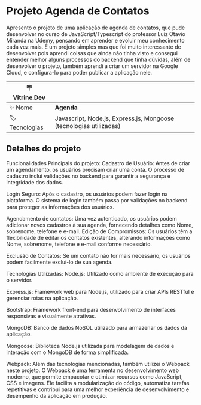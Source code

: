 # Projeto Agenda de Contatos

Apresento o projeto de uma aplicação de agenda de contatos, que pude desenvolver no curso de JavaScript/Typescript do professor Luiz Otavio Miranda na Udemy, pensando em aprender e evoluir meu conhecimento cada vez mais. É um projeto simples mas que foi muito interessante de desenvolver pois aprendi coisas que ainda não tinha visto e consegui entender melhor alguns processos do backend que tinha dúvidas, além de desenvolver o projeto, também aprendi a criar um servidor na Google Cloud, e configura-lo para poder publicar a aplicação nele.

| :placard: Vitrine.Dev |     |
| -------------  | --- |
| :sparkles: Nome        | **Agenda**
| :label: Tecnologias | Javascript, Node.js, Express.js, Mongoose (tecnologias utilizadas)

## Detalhes do projeto

Funcionalidades Principais do projeto:
Cadastro de Usuário: Antes de criar um agendamento, os usuários precisam criar uma conta. O processo de cadastro inclui validações no backend para garantir a segurança e integridade dos dados.

Login Seguro: Após o cadastro, os usuários podem fazer login na plataforma. O sistema de login também passa por validações no backend para proteger as informações dos usuários.

Agendamento de contatos: Uma vez autenticado, os usuários podem adicionar novos cadastros à sua agenda, fornecendo detalhes como Nome, sobrenome, telefone e e-mail.
Edição de Compromissos: Os usuários têm a flexibilidade de editar os contatos existentes, alterando informações como Nome, sobrenome, telefone e e-mail conforme necessário.

Exclusão de Contatos: Se um contato não for mais necessário, os usuários podem facilmente excluí-lo de sua agenda.

Tecnologias Utilizadas:
Node.js: Utilizado como ambiente de execução para o servidor.

Express.js: Framework web para Node.js, utilizado para criar APIs RESTful e gerenciar rotas na aplicação.

Bootstrap: Framework front-end para desenvolvimento de interfaces responsivas e visualmente atrativas.

MongoDB: Banco de dados NoSQL utilizado para armazenar os dados da aplicação.

Mongoose: Biblioteca Node.js utilizada para modelagem de dados e interação com o MongoDB de forma simplificada.

Webpack: Além das tecnologias mencionadas, também utilizei o Webpack neste projeto. O Webpack é uma ferramenta no desenvolvimento web moderno, que permite empacotar e otimizar recursos como JavaScript, CSS e imagens. Ele facilita a modularização do código, automatiza tarefas repetitivas e contribui para uma melhor experiência de desenvolvimento e desempenho da aplicação em produção.

